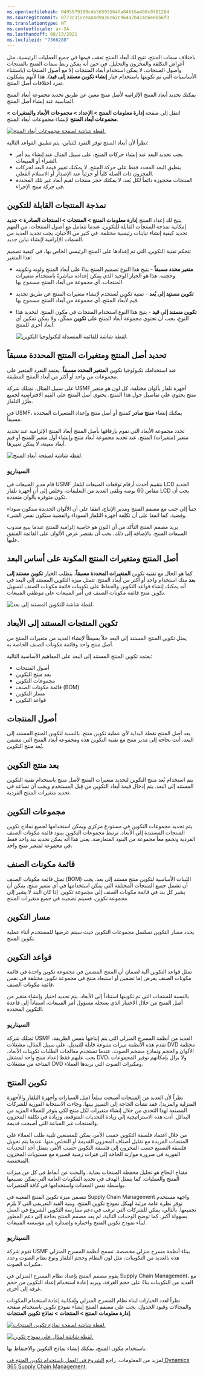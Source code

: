 ```yaml
---
ms.openlocfilehash: 0495979109cde56595564fa84616a460c8f81284
ms.sourcegitcommit: 8773c31cceaa4d9a36c62c964a2b414c6e0656f3
ms.translationtype: HT
ms.contentlocale: ar-SA
ms.lasthandoff: 08/13/2021
ms.locfileid: "7366288"
---
```

باختلاف سمات المنتج، تتيح لك أبعاد المنتج تعقب قيمها في جميع العمليات الرئيسية، مثل أغراض التكلفة والمخزون والتحليل. في حين أنه يمكن ربط سمات المنتج بالمنتجات وأصول المنتجات، لا يمكن استخدام أبعاد المنتجات إلا مع أصول المنتجات (باستثناء الأساسيات التي تم تكوينها باستخدام خيار **إنشاء تكوين مستند إلى قيد‬**). هذا لأنهم يشكلون تفرد اختلافات أصل المنتج.

يمكنك تحديد أبعاد المنتج الإلزامية لأصل منتج معين عن طريق تحديد مجموعة أبعاد المنتج المناسبة عند إنشاء أصل المنتج.

انتقل إلى صفحة **إدارة معلومات المنتج > الإعداد > مجموعات الأبعاد والمتغيرات > مجموعات أبعاد المنتج** لإنشاء مجموعات أبعاد المنتج.


[ ![لقطة شاشة لصفحة مجموعات أبعاد المنتج.](../media/product-dimension-groups.png) ](../media/product-dimension-groups.png#lightbox)

نظراً لأن أبعاد المنتج توفر التفرد للتباين، يتم تطبيق القواعد التالية:

-   يجب تحديد البعد عند إنشاء حركات المنتج، على سبيل المثال عند إنشاء بند أمر الشراء أو المبيعات.
-   ينطبق البعد المحدد فقط على حركة المنتج. لا يمكنك تغيير قيمة البعد لحركات المخزون ذات الصلة كلياً أو جزئياً عند الإصدار أو الاستلام الفعلي.
-   المنتجات محجوزة دائماً لكل بُعد. لا يمكنك حجز منتجات لقيم أبعاد غير تلك المحددة في حركة منتج الإجراء.

## <a name="modeling-configurable-products"></a>نمذجة المنتجات القابلة للتكوين 

يتيح لك إعداد المنتج **إدارة معلومات المنتج > المنتجات > المنتجات الصادرة > جديد** إمكانية نمذجة المنتجات القابلة للتكوين. عندما تتعامل مع أصول المنتجات، من المهم تحديد كيفية إنشاء تباينات رئيسية مختلفة. في كثير من الأحيان، يجب تحديد العديد من السمات الإلزامية لإنشاء تباين جديد.

تتحكم تقنية التكوين، التي تم إعدادها على المنتج الرئيسي الخاص بها، في كيفية تصميم هذا المتغير:

-   **متغير محدد مسبقاً** - يتيح هذا النوع تصميم المنتج بناءً على أبعاد المنتج ولونه وتكوينه وحجمه.
    هذا هو الخيار الوحيد الذي يمكن إعداده مباشرةً باستخدام متغيرات المنتجات. أي مجموعة من أبعاد المنتج مسموح بها.
-   **تكوين مستنِد إلى بُعد** - تقنية تكوين تُستخدم لإنشاء متغيرات المنتج عن طريق تحديد قيم لأبعاد المنتج. أي مجموعة من أبعاد المنتج مسموح بها.
-   **تكوين مستند إلى قيد** - يتيح هذا النوع استخدام المنتجات في مكون المنتج. لتحديد هذا النوع، يجب أن تحتوي مجموعة أبعاد المنتج على **تكوين** ممكّن، ولا يمكن تمكين أي أبعاد أخرى للمنتج.

    ![لقطة شاشة للقائمة المنسدلة لتكنولوجيا التكوين.](../media/product-configuration.png)

## <a name="defining-product-master-and-predefined-product-variants"></a>تحديد أصل المنتج ومتغيرات المنتج المحددة مسبقاً 

عند استخدامك تكنولوجيا تكوين **المتغير المحدد مسبقاً**، يعتمد التفرد المتغير على مجموعات من واحد أو أكثر من أبعاد المنتج المطبقة.

على سبيل المثال، تمتلك شركة USMF أجهزة تلفاز بألوان مختلفة. كل لون هو متغير منتج يحتوي على تفاصيل حول هذا المنتج.
يحتوي أصل المنتج على القيم الافتراضية لجميع طُرُز التلفاز.

في USMF، يمكنك إنشاء **منتج صادر** كمنتج أو أصل منتج وإعداد المتغيرات المحددة مسبقاً.

تحدد مجموعة الأبعاد التي تقوم بإرفاقها بأصل المنتج أبعاد المنتج الإلزامية عند تحديد متغير (متغيرات) المنتج. عند تحديد مجموعة أبعاد منتج وإنشاء أول متغير للمنتج أو قيم أبعاد معينة، لا يمكن تغييرها.

![لقطة شاشة لصفحة أبعاد المنتج.](../media/predefined-1.png)

### <a name="scenario"></a>السيناريو

قام مدير المبيعات في USMF بتقييم أحدث أرقام توقعات المبيعات لتلفاز LCD الجديد مقاس 60 بوصة وتلقى العديد من التعليقات، وخلص إلى أن أجهزة تلفاز LCD يجب أن تكون متوفرة بألوان متعددة.

جنباً إلى جنب مع مصمم المنتج ومدير الإنتاج، اتفقا على أن الألوان الجديدة ستكون سوداء وفضية. كما اتفقا على أن تكلفة أجهزة التلفاز السوداء والفضية ستكون نفس الشيء.

يريد مصمم المنتج التأكد من أن اللون هو خاصية إلزامية للمنتج عندما يبيع مندوب المبيعات المنتج. بالإضافة إلى ذلك، يجب أن يقتصر عرض الألوان على القائمة المتفق عليها.

## <a name="product-master-and-dimension-based-configured-product-variants"></a>أصل المنتج ومتغيرات المنتج المكونة على أساس البعد 

كما هو الحال مع تقنية تكوين **المتغيرات المحددة مسبقاً**، يتطلب الخيار **تكوين مستند إلى بعد** منك استخدام واحد أو أكثر من أبعاد المنتج. تتمثل ميزة التكوين المستند إلى البعد في أنه يمكنك إنشاء قواعد التكوين والحفاظ على تكوينات قائمة مكونات الصنف لتسهيل تكوين منتج قائمة مكونات الصنف في أمر المبيعات على موظفي المبيعات.

   ![لقطة شاشة للتكوين المستند إلى بعد.](../media/dimension-based.png)

## <a name="dimension-based-product-configuration"></a>تكوين المنتجات المستند إلى الأبعاد 

يمثل تكوين المنتج المستند إلى البعد حلاً بسيطاً لإنشاء العديد من متغيرات المنتج من أصل منتج واحد وقائمة مكونات الصنف الخاصة به.

يعتمد تكوين المنتج المستند إلى البعد على المفاهيم الأساسية التالية:

-   أصول المنتجات
-   بعد منتج التكوين
-   مجموعات التكوين
-   قائمة مكونات الصنف (BOM)
-   مسار التكوين
-   قواعد التكوين

## <a name="product-masters"></a>أصول المنتجات 

يعد أصل المنتج نقطة البداية لأي عملية تكوين منتج. بالنسبة لتكوين المنتج المستند إلى البعد، أنت بحاجة إلى مدير منتج مع تقنية التكوين هذه ومجموعة أبعاد المنتج التي تتضمن بُعد منتج التكوين.

## <a name="configuration-product-dimension"></a>بعد منتج التكوين

يتم استخدام بُعد منتج التكوين لتحديد متغيرات المنتج لأصل منتج باستخدام تقنية التكوين المستند إلى البعد. يتم إدخال قيمة أبعاد التكوين من قِبل المستخدم ويجب أن تساعد في تحديد متغيرات المنتج الفردية.

## <a name="configuration-groups"></a>مجموعات التكوين 

يتم تحديد مجموعات التكوين في مستودع مركزي ويمكن استخدامها لجميع نماذج تكوين المنتجات المستندة إلى الأبعاد. ترتبط مجموعات التكوين ببنود قائمة مكونات الصنف الفردية وتجمع معاً مجموعة من البنود المتعارضة. يعني هذا أنه يمكن تحديد بند واحد فقط في مجموعة لمتغير منتج واحد.

## <a name="bill-of-materials"></a>قائمة مكونات الصنف  

تمثل قائمة مكونات الصنف (BOM) اللبنات الأساسية لتكوين منتج مستند إلى بعد. يجب أن تشمل جميع المنتجات المختلفة التي يمكن استخدامها في أي متغير منتج. يمكن أن يشير كل بند في قائمة مكونات الصنف إلى مجموعة تكوين. إذا كان البند لا يشير إلى مجموعة تكوين، فسيتم تضمينه في جميع متغيرات المنتج.

## <a name="configuration-route"></a>مسار التكوين 

يحدد مسار التكوين تسلسل مجموعات التكوين حيث سيتم عرضها للمستخدم أثناء عملية تكوين المنتج.

## <a name="configuration-rules"></a>قواعد التكوين 

تمثل قواعد التكوين آلية لضمان أن المنتج المضمن في مجموعة تكوين واحدة في قائمة مكونات الصنف يفرض إما تضمين أو استبعاد منتج في مجموعة تكوين مختلفة في نفس قائمة مكونات الصنف.

بالنسبة للمنتجات التي تم تكوينها استناداً إلى الأبعاد، يتم تحديد اختيار وإنشاء متغير من أصل المنتج من خلال الاختيار الذي يسجله مسؤول أمر المبيعات، استناداً إلى قاعدة التكوين المحددة.

### <a name="scenario"></a>السيناريو

تمتلك شركة USMF العديد من أنظمة المسرح المنزلي التي يتم إنتاجها بنفس الطريقة. تقدم هذه الأنظمة ميزات متنوعة قابلة للتبديل، على سبيل المثال، مشغلات DVD مختلفة الألوان والحجم ونماذج مضخم الصوت. عندما تستخدم معالجات الطلبات تكوينات الأبعاد، يجب عليهم فقط إعداد منتج واحد لمشغل DVD، ولا يزال بإمكانهم توفير المجموعات المتاحة من مشغلات DVD ومكبرات الصوت التي يريدها العملاء.

## <a name="product-configuration"></a>تكوين المنتج 

نظراً لأن العديد من المنتجات أصبحت سلعاً (مثل السيارات وأجهزة التلفاز والأجهزة المنزلية والمزيد)، فقد نشأت الحاجة إلى التمييز بينها.
وجاءت الاستجابة الفورية للشركات المصنعة لهذا التحدي من خلال إنشاء متغيرات لكل منتج لكي يتوفر للعملاء المزيد من البدائل. أدت هذه الاستراتيجية إلى زيادة التحديات المتوقعة، وزيادة في تكلفة المخزون والمنتجات غير المباعة التي أصبحت قديمة.

من خلال اعتماد فلسفة التكوين حسب الأمر، يمكن للمصنعين تلبية طلب العملاء على المنتجات الفريدة مع تقليل أصناف المخزون القديمة أو التخلص منها. عندما يتم تحويل فلسفة التصنيع حسب المخزون إلى فلسفة التكوين حسب الأمر، يتمثل أحد التحديات الفورية في ضرورة موازنة الحاجة إلى فترات زمنية قصيرة مع مستويات المخزون المنخفضة.

مفتاح النجاح هو تحليل محفظة المنتجات بعناية، والبحث عن أنماط في كل من ميزات المنتج والعمليات. كما يتمثل الهدف في تحديد المكونات العامة التي يمكن تصنيعها بواسطة نفس المعدات واستخدامها في كافة المتغيرات.

تتضمن ميزة تكوين المنتج المعينة في Supply Chain Management واجهة مستخدم توفر نظرة عامة مرئية لهيكل نموذج تكوين المنتج، وبنية القيد التعريفي التي لا يلزم تجميعها. بالتالي، يمكن للشركات التي ترغب في دعم ممارسة التكوين الشروع في العمل بسهولة أكبر. كما توضح الوحدات التالية، لم يعد مصمم المنتج بحاجة إلى دعم المطور لبناء نموذج تكوين المنتج واختباره وإصداره إلى مؤسسة المبيعات.

### <a name="scenario"></a>السيناريو

تقوم شركة USMF ببناء أنظمة مسرح منزلي مخصصة. تسمح أنظمة المسرح المنزلي هذه بالعديد من التكوينات، مثل لون النظام وحجم التلفاز ونوع نظام الصوت وعدد مكبرات الصوت.

يقوم مصمم المنتج بإعداد نظام المسرح المنزلي في Supply Chain Management، مع العديد من التكوينات بناءً على حجم الغرفة، ويريد إعادة استخدام إعداد التكوين من حجم غرفة إلى أخرى.

نظراً لعدد الخيارات لبناء نظام المسرح المنزلي وإمكانية إعادة استخدام المكونات والمجالات وقيود الجدول، يجب على مصمم المنتج إنشاء نموذج تكوين باستخدام صفحة **إدارة معلومات المنتج > المنتجات > نماذج تكوين المنتجات**.

[ ![لقطة شاشة لصفحة نماذج تكوين المنتجات.](../media/product-configuration-models.png) ](../media/product-configuration-models.png#lightbox)


[![لقطة شاشة لمثال على نموذج تكوين. ](../media/configuration-model.png)](../media/configuration-model.png#lightbox)


باستخدام مكون المنتج، يمكنك إنشاء نماذج التكوين والاحتفاظ بها.

لمزيد من المعلومات، راجع [الشروع في العمل باستخدام تكوين المنتج في Dynamics 365 Supply Chain Management](/learn/modules/get-started-product-configuration-dyn365-supply-chain-mgmt/?azure-portal=true).

